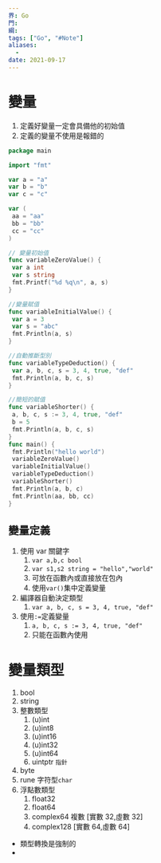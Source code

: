 ```yaml
---
界: Go
門:
綱:
tags: ["Go", "#Note"]
aliases:
  -
date: 2021-09-17
---
```


# 變量

1. 定義好變量一定會具備他的初始值
2. 定義的變量不使用是報錯的

```go
package main

import "fmt"

var a = "a"
var b = "b"
var c = "c"

var (
 aa = "aa"
 bb = "bb"
 cc = "cc"
)

// 變量初始值
func variableZeroValue() {
 var a int
 var s string
 fmt.Printf("%d %q\n", a, s)
}

//變量賦值
func variableInitialValue() {
 var a = 3
 var s = "abc"
 fmt.Println(a, s)
}

//自動推斷型別
func variableTypeDeduction() {
 var a, b, c, s = 3, 4, true, "def"
 fmt.Println(a, b, c, s)
}

//簡短的賦值
func variableShorter() {
 a, b, c, s := 3, 4, true, "def"
 b = 5
 fmt.Println(a, b, c, s)
}
func main() {
 fmt.Println("hello world")
 variableZeroValue()
 variableInitialValue()
 variableTypeDeduction()
 variableShorter()
 fmt.Println(a, b, c)
 fmt.Println(aa, bb, cc)
}
```

## 變量定義

1. 使用 var 關鍵字
   1. `var a,b,c bool`
   2. `var s1,s2 string = "hello","world"`
   3. 可放在函數內或直接放在包內
   4. 使用`var()`集中定義變量
2. 編譯器自動決定類型
   1. `var a, b, c, s = 3, 4, true, "def"`
3. 使用`:=`定義變量
   1. `a, b, c, s := 3, 4, true, "def"`
   2. 只能在函數內使用

# 變量類型

1. bool
2. string
3. 整數類型
   1. (u)int
   2. (u)int8
   3. (u)int16
   4. (u)int32
   5. (u)int64
   6. uintptr `指針`
4. byte
5. rune 字符型`char`
6. 浮點數類型
   1. float32
   2. float64
   3. complex64 複數 [實數 32,虛數 32]
   4. complex128 [實數 64,虛數 64]

- 類型轉換是強制的
-
